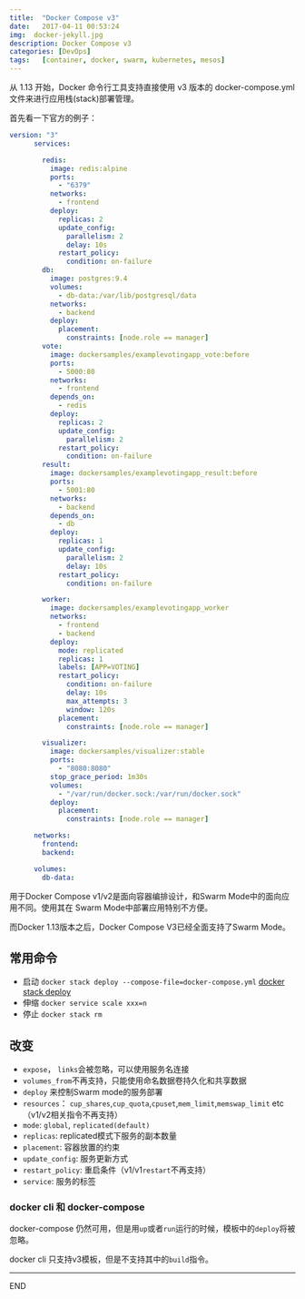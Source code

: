 ```yaml
---
title:  "Docker Compose v3"
date:   2017-04-11 00:53:24
img:  docker-jekyll.jpg
description: Docker Compose v3
categories: [DevOps]
tags:   [container, docker, swarm, kubernetes, mesos]
---
```

从 1.13 开始，Docker 命令行工具支持直接使用 v3 版本的 docker-compose.yml 文件来进行应用栈(stack)部署管理。

首先看一下官方的例子：

```yml
version: "3"
      services:

        redis:
          image: redis:alpine
          ports:
            - "6379"
          networks:
            - frontend
          deploy:
            replicas: 2
            update_config:
              parallelism: 2
              delay: 10s
            restart_policy:
              condition: on-failure
        db:
          image: postgres:9.4
          volumes:
            - db-data:/var/lib/postgresql/data
          networks:
            - backend
          deploy:
            placement:
              constraints: [node.role == manager]
        vote:
          image: dockersamples/examplevotingapp_vote:before
          ports:
            - 5000:80
          networks:
            - frontend
          depends_on:
            - redis
          deploy:
            replicas: 2
            update_config:
              parallelism: 2
            restart_policy:
              condition: on-failure
        result:
          image: dockersamples/examplevotingapp_result:before
          ports:
            - 5001:80
          networks:
            - backend
          depends_on:
            - db
          deploy:
            replicas: 1
            update_config:
              parallelism: 2
              delay: 10s
            restart_policy:
              condition: on-failure

        worker:
          image: dockersamples/examplevotingapp_worker
          networks:
            - frontend
            - backend
          deploy:
            mode: replicated
            replicas: 1
            labels: [APP=VOTING]
            restart_policy:
              condition: on-failure
              delay: 10s
              max_attempts: 3
              window: 120s
            placement:
              constraints: [node.role == manager]

        visualizer:
          image: dockersamples/visualizer:stable
          ports:
            - "8080:8080"
          stop_grace_period: 1m30s
          volumes:
            - "/var/run/docker.sock:/var/run/docker.sock"
          deploy:
            placement:
              constraints: [node.role == manager]

      networks:
        frontend:
        backend:

      volumes:
        db-data:
```

用于Docker Compose v1/v2是面向容器编排设计，和Swarm Mode中的面向应用不同。使用其在
Swarm Mode中部署应用特别不方便。

而Docker 1.13版本之后，Docker Compose V3已经全面支持了Swarm Mode。

## 常用命令
- 启动 `docker stack deploy --compose-file=docker-compose.yml` [docker stack deploy](https://docs.docker.com/engine/reference/commandline/stack_deploy/#description)
- 伸缩 `docker service scale xxx=n`
- 停止 `docker stack rm`


## 改变
- `expose`， `links`会被忽略，可以使用服务名连接
- `volumes_from`不再支持，只能使用命名数据卷持久化和共享数据
- `deploy` 来控制Swarm mode的服务部署
 - `resources`： `cup_shares`,`cup_quota`,`cpuset`,`mem_limit`,`memswap_limit` etc
 （v1/v2相关指令不再支持）
 - `mode`: `global`, `replicated(default)`
 - `replicas`: replicated模式下服务的副本数量
 - `placement`: 容器放置的约束
 - `update_config`: 服务更新方式
 - `restart_policy`: 重启条件（v1/v1`restart`不再支持）
 - `service`: 服务的标签
 
### docker cli 和 docker-compose

docker-compose 仍然可用，但是用`up`或者`run`运行的时候，模板中的`deploy`将被忽略。

docker cli 只支持v3模板，但是不支持其中的`build`指令。

---
END